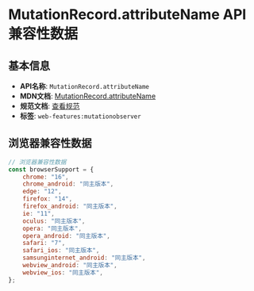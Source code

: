 # MutationRecord.attributeName API 兼容性数据

## 基本信息

- **API名称**: `MutationRecord.attributeName`
- **MDN文档**: [MutationRecord.attributeName](https://developer.mozilla.org/docs/Web/API/MutationRecord/attributeName)
- **规范文档**: [查看规范](https://dom.spec.whatwg.org/#ref-for-dom-mutationrecord-attributename②)
- **标签**: `web-features:mutationobserver`

## 浏览器兼容性数据

```javascript
// 浏览器兼容性数据
const browserSupport = {
    chrome: "16",
    chrome_android: "同主版本",
    edge: "12",
    firefox: "14",
    firefox_android: "同主版本",
    ie: "11",
    oculus: "同主版本",
    opera: "同主版本",
    opera_android: "同主版本",
    safari: "7",
    safari_ios: "同主版本",
    samsunginternet_android: "同主版本",
    webview_android: "同主版本",
    webview_ios: "同主版本",
};

```

